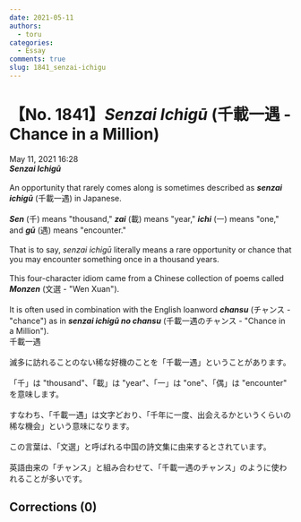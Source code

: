 ```yaml
---
date: 2021-05-11
authors:
  - toru
categories:
  - Essay
comments: true
slug: 1841_senzai-ichigu
---
```


# 【No. 1841】<strong><em>Senzai Ichigū</strong></em> (千載一遇 - Chance in a Million)
<div class="date">May 11, 2021 16:28</div>
<div id="post"><div id="body_show_ori">
<strong><em>Senzai Ichigū</strong></em><br/><br/>An opportunity that rarely comes along is sometimes described as <strong><em>senzai ichigū</em></strong> (千載一遇) in Japanese.<br/><br/><strong><em>Sen</em></strong> (千) means "thousand," <strong><em>zai</em></strong> (載) means "year," <strong><em>ichi</em></strong> (一) means "one," and <strong><em>gū</em></strong> (遇) means "encounter."<br/><br/>That is to say, <em>senzai ichigū</em> literally means a rare opportunity or chance that you may encounter something once in a thousand years.<br/><br/>This four-character idiom came from a Chinese collection of poems called <strong><em>Monzen</em></strong> (文選 - "Wen Xuan").<br/><br/>It is often used in combination with the English loanword <strong><em>chansu</em></strong> (チャンス - "chance") as in <strong><em>senzai ichigū no chansu</em></strong> (千載一遇のチャンス - "Chance in a Million").
</div></div>

<!-- more -->

<div id="post_ja"><div id="body_show_mo">
千載一遇<br/><br/>滅多に訪れることのない稀な好機のことを「千載一遇」ということがあります。<br/><br/>「千」は "thousand"、「載」は "year"、「一」は "one"、「偶」は "encounter" を意味します。<br/><br/>すなわち、「千載一遇」は文字どおり、「千年に一度、出会えるかというくらいの稀な機会」という意味になります。<br/><br/>この言葉は、「文選」と呼ばれる中国の詩文集に由来するとされています。<br/><br/>英語由来の「チャンス」と組み合わせて、「千載一遇のチャンス」のように使われることが多いです。
</div></div>

## Corrections (0)
